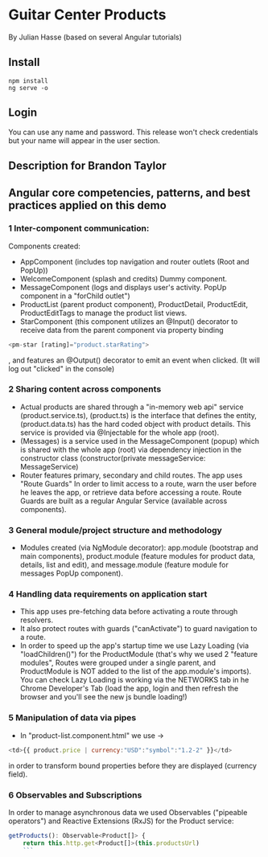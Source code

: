 # Guitar Center Products
By Julian Hasse 
(based on several Angular tutorials)

## Install
```terminal
npm install
ng serve -o
```

## Login
You can use any name and password. This release won't check credentials but your name will appear in the user section.

## Description for Brandon Taylor
## Angular core competencies, patterns, and best practices applied on this demo

### 1 Inter-component communication:
Components created: 
* AppComponent (includes top navigation and router outlets (Root and PopUp))
* WelcomeComponent (splash and credits) Dummy component.
* MessageComponent (logs and displays user's activity. PopUp component in a "forChild outlet")
* ProductList (parent product component), ProductDetail, ProductEdit, ProductEditTags to manage the product list views. 
* StarComponent (this component utilizes an @Input() decorator to receive data from the parent component via property binding 
```javascript
<pm-star [rating]="product.starRating">
```
, and features an @Output() decorator to emit an event when clicked. (It will log out "clicked" in the console)

### 2 Sharing content across components
* Actual products are shared through a "in-memory web api" service (product.service.ts), (product.ts) is the interface that defines the entity, (product.data.ts) has the hard coded object with product details. This service is provided via @Injectable for the whole app (root).
* (Messages) is a service used in the MessageComponent (popup) which is shared with the whole app (root) via dependency injection in the constructor class (constructor(private messageService: MessageService) 
* Router features primary, secondary and child routes. The app uses "Route Guards" In order to limit access to a route, warn the user before he leaves the app, or retrieve data before accessing a route. Route Guards are built as a regular Angular Service (available across components).

### 3 General module/project structure and methodology
* Modules created (via NgModule decorator): app.module (bootstrap and main components), product.module (feature modules for product data, details, list and edit), and message.module (feature module for messages PopUp component). 

### 4 Handling data requirements on application start
* This app uses pre-fetching data before activating a route through resolvers. 
* It also protect routes with guards ("canActivate") to guard navigation to a route.
* In order to speed up the app's startup time we use Lazy Loading (via "loadChildren()") for the ProductModule (that's why we used 2 "feature modules", Routes were grouped under a single parent, and ProductModule is NOT added to the list of the app.module's imports). You can check Lazy Loading is working via the NETWORKS tab in he Chrome Developer's Tab (load the app, login and then refresh the browser and you'll see the new js bundle loading!)

### 5 Manipulation of data via pipes
* In "product-list.component.html" we use ->  
```javascript
<td>{{ product.price | currency:"USD":"symbol":"1.2-2" }}</td> 
```
in order to transform bound properties before they are displayed (currency field).

### 6 Observables and Subscriptions
In order to manage asynchronous data we used Observables ("pipeable operators") and Reactive Extensions (RxJS) for the Product service:
```javascript
getProducts(): Observable<Product[]> {
    return this.http.get<Product[]>(this.productsUrl)
    ```

